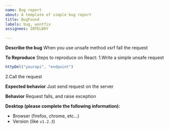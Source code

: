 ```yaml
---
name: Bug report
about: A template of simple bug report
title: BugFound
labels: bug, wontfix
assignees: INTELB0Y

---
```


**Describe the bug**
When you use unsafe method xsrf fall the request

**To Reproduce**
Steps to reproduce on React:
1.Write a simple unsafe request
```ts
httpDel("yourapi", "endpoint")
```
2.Call the request

**Expected behavior**
Just send request on the server

**Behavior**
Request falls, and raise exception

**Desktop (please complete the following information):**
 - Browser (firefox, chrome, etc...)
 - Version (like `v1.2.3`)
